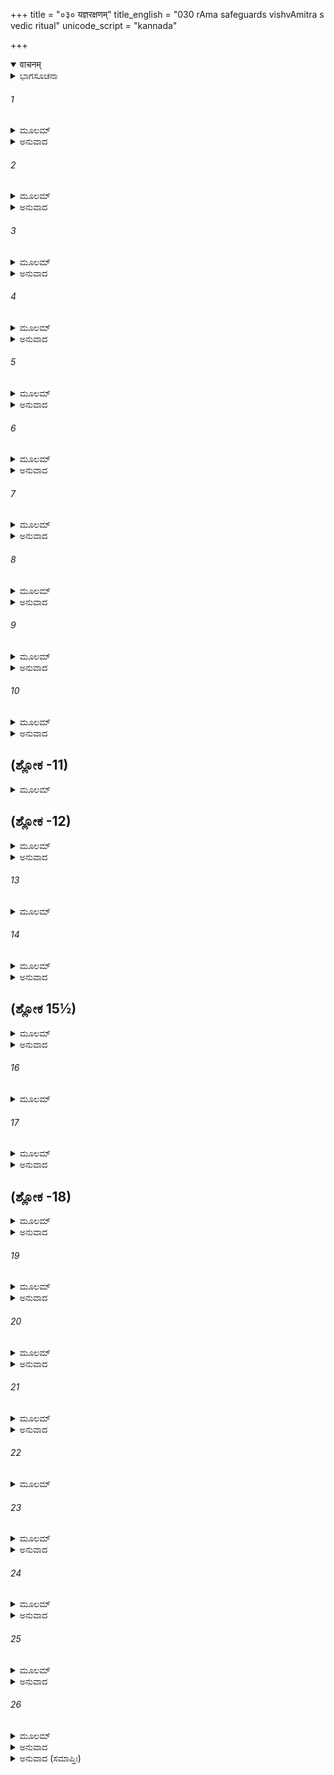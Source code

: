+++
title = "०३० यज्ञरक्षणम्"
title_english = "030 rAma safeguards vishvAmitra s vedic ritual"
unicode_script = "kannada"

+++
<details open><summary>वाचनम्</summary>

<div class="audioEmbed"  caption="श्रीराम-हरिसीताराममूर्ति-घनपाठिभ्यां वचनम्" src="https://archive.org/download/Ramayana-recitation-Sriram-harisItArAmamUrti-Ghanapaati-v2/Kanda_1/Kanda_1_BK-030-Yagna_Samrakshnam.mp3"></div>
</details>



<details><summary>ಭಾಗಸೂಚನಾ</summary>

ಶ್ರೀರಾಮನಿಂದ ವಿಶ್ವಾಮಿತ್ರರ ಯಜ್ಞದ ರಕ್ಷಣೆ, ರಾಕ್ಷಸರ ಸಂಹಾರ
</details>

###### 1


<details><summary>ಮೂಲಮ್</summary>

ಅಥ ತೌ ದೇಶಕಾಲಜ್ಞೌ ರಾಜಪುತ್ರಾವರಿಂದಮೌ ।  
ದೇಶೇ ಕಾಲೇ ಚ ವಾಕ್ಯಜ್ಞಾವಬ್ರೂತಾಂ ಕೌಶಿಕಂ ವಚಃ ॥
</details>

<details><summary>ಅನುವಾದ</summary>

ಅನಂತರ ದೇಶ ಕಾಲವನ್ನು ತಿಳಿದಿರುವ ಶತ್ರುದಮನ ರಾಜಕುಮಾರ ಶ್ರೀರಾಮ-ಲಕ್ಷ್ಮಣರು ದೇಶ - ಕಾಲಕ್ಕನುಸಾರ ಮಾತನಾಡುವುದರಲ್ಲಿ ಮರ್ಮಜ್ಞರಾಗಿದ್ದ ಅವರು ಕೌಶಿಕ ಮುನಿಯಲ್ಲಿ ಇಂತೆಂದರು .॥1॥
</details>

###### 2


<details><summary>ಮೂಲಮ್</summary>

ಭಗವನ್ ಶ್ರೋತುಮಿಚ್ಛಾವೋ ಯಸ್ಮಿನ್ಕಾಲೇ ನಿಶಾಚರೌ ।  
ಸಂರಕ್ಷಣೀಯೌ ತೌ ಬ್ರೂಹಿ ನಾತಿವರ್ತೇತ ತತ್ಕ್ಷಣಮ್ ॥
</details>

<details><summary>ಅನುವಾದ</summary>

ಪೂಜ್ಯರೇ! ಯಾವ ಸಮಯದಲ್ಲಿ ಆ ಇಬ್ಬರು ನಿಶಾಚರ ಆಕ್ರಮಣವಾಗುತ್ತದೆ? ಇದನ್ನು ನಾವು ತಿಳಿಯಲು ಬಯಸುತ್ತಿದ್ದೇವೆ. ಏಕೆಂದರೆ, ಅವರಿಬ್ಬರು ಯಜ್ಞ ಭೂಮಿಗೆ ಬರುವುದನ್ನು ನಾವು ತಡೆಯಬೇಕಾಗಿದೆ. ಎಲ್ಲಾದರೂ ಎಚ್ಚರ ತಪ್ಪಿ ಆ ಸಂದರ್ಭವು ತಪ್ಪಿಹೋಗಬಾರದು, ಅದಕ್ಕಾಗಿ ತಿಳಿಸಿರಿ.॥2॥
</details>

###### 3


<details><summary>ಮೂಲಮ್</summary>

ಏವಂ ಬ್ರುವಾಣೌ ಕಾಕುತ್ಸ್ಥೌ ತ್ವರಮಾಣೌ ಯುಯುತ್ಸಯಾ ।  
ಸರ್ವೇ ತೇ ಮುನಯಃ ಪ್ರೀತಾಃ ಪ್ರಶಶಂಸುರ್ನೃಪಾತ್ಮಜೌ ॥
</details>

<details><summary>ಅನುವಾದ</summary>

ಹೀಗೆ ಹೇಳಿದ, ಯುದ್ಧದ ಇಚ್ಛೆಯಿಂದ ಆತುರರಾದ ಆ ಇಬ್ಬರು ಕಕುತ್ಸ್ಥವಂಶೀ ರಾಜಕುಮಾರರನ್ನು ನೋಡಿ ಆ ಎಲ್ಲ ಮುನಿಗಳು ಸಂತೋಷಗೊಂಡರು ಹಾಗೂ ಆ ಇಬ್ಬರು ಸಹೋದರರನ್ನು ಭೂರಿ-ಭೂರಿ ಪ್ರಶಂಸಿಸಿದರು.॥3॥
</details>

###### 4


<details><summary>ಮೂಲಮ್</summary>

ಅದ್ಯಪ್ರಭೃತಿ ಷಡ್ರಾತ್ರಂ ರಕ್ಷತಾಂ ರಾಘವೌ ಯುವಾಮ್ ।  
ದೀಕ್ಷಾಂ ಗತೋ ಹ್ಯೇಷ ಮುನಿರ್ಮೌನಿತ್ವಂ ಚ ಗಮಿಷ್ಯತಿ ॥
</details>

<details><summary>ಅನುವಾದ</summary>

ಅವರು ಹೇಳಿದರು - ಈ ಮುನಿವರ್ಯ ವಿಶ್ವಾಮಿತ್ರರು ಯಜ್ಞದ ದೀಕ್ಷೆಯನ್ನು ಕೈಗೊಂಡಿರುವರು. ಆದ್ದರಿಂದ ಈಗ ಮೌನವಾಗಿ ಇರುವರು. ರಘುವಂಶೀ ವೀರರಾದ ನೀವಿಬ್ಬರೂ ಎಚ್ಚರವಾಗಿದ್ದು ಇಂದಿನಿಂದ ಆರು ರಾತ್ರೆಗಳವರೆಗೆ ಇವರ ಯಜ್ಞವನ್ನು ರಕ್ಷಿಸುತ್ತಾ ಇರಿ.॥4॥
</details>

###### 5


<details><summary>ಮೂಲಮ್</summary>

ತೌ ತು ತದ್ವಚನಂ ಶ್ರುತ್ವಾ ರಾಜಪುತ್ರೌ ಯಶಸ್ವಿನೌ ।  
ಅನಿದ್ರಂ ಷಡಹೋರಾತ್ರಂ ತಪೋವನಮರಕ್ಷತಾಮ್ ॥
</details>

<details><summary>ಅನುವಾದ</summary>

ಮುನಿಗಳ ಈ ಮಾತನ್ನು ಕೇಳಿ ಆ ಇಬ್ಬರು ಯಶಸ್ವೀ ರಾಜಕುಮಾರರು ಒಂದೇ ಸಮನೇ ಆರು ಹಗಲು ಮತ್ತು ಆರು ರಾತ್ರಿಗಳವರೆಗೆ ಆ ತಪೋವನವನ್ನು ರಕ್ಷಿಸುತ್ತಾ ಇದ್ದರು. ಇಷ್ಟು ದಿನ ಅವರು ನಿದ್ದೆಯನ್ನು ಮಾಡಲಿಲ್ಲ.॥5॥
</details>

###### 6


<details><summary>ಮೂಲಮ್</summary>

ಉಪಾಸಾಂಚಕ್ರತುರ್ವೀರೌ ಯತ್ತೌ ಪರಮಧನ್ವಿನೌ ।  
ರರಕ್ಷತುರ್ಮುನಿವರಂ ವಿಶ್ವಾಮಿತ್ರಮರಿಂದಮೌ ॥
</details>

<details><summary>ಅನುವಾದ</summary>

ಶತ್ರುಗಳನ್ನು ದಮನ ಮಾಡುವ ಆ ಪರಮ ಧನುರ್ಧರ ವೀರರು ಸತತ ಎಚ್ಚರವಾಗಿದ್ದು, ಮುನಿವರ ವಿಶ್ವಾಮಿತ್ರರ ಬಳಿ ನಿಂತುಕೊಂಡು ಅವರ ಮತ್ತು ಅವರ ಯಜ್ಞದ ರಕ್ಷಣೆಯಲ್ಲಿ ತತ್ಪರರಾಗಿದ್ದರು.॥6॥
</details>

###### 7


<details><summary>ಮೂಲಮ್</summary>

ಅಥಕಾಲೇ ಗತೇ ತಸ್ಮಿನ್ ಷಷ್ಠೇಽಹನಿ ತದಾಗತೇ ।  
ಸೌಮಿತ್ರಿಮಬ್ರವೀದ್ ರಾಮೋ ಯತ್ತೋ ಭವ ಸಮಾಹಿತಃ ॥
</details>

<details><summary>ಅನುವಾದ</summary>

ಈ ಪ್ರಕಾರ ಐದು ದಿನಗಳು ಕಳೆದು ಆರನೆಯ ದಿನ ಬಂದಾಗ ಶ್ರೀರಾಮನು ಸೌಮಿತ್ರಿಯಲ್ಲಿ ಹೇಳಿದನು - ‘‘ಸುಮಿತ್ರಾ ನಂದನ! ನೀನು ನಿನ್ನ ಚಿತ್ತವನ್ನು ಏಕಾಗ್ರಗೊಳಿಸಿ ಎಚ್ಚರವಾಗಿರು.’.॥7॥
</details>

###### 8


<details><summary>ಮೂಲಮ್</summary>

ರಾಮಸ್ಯೈವಂ ಬ್ರುವಾಣಸ್ಯ ತ್ವರಿತಸ್ಯ ಯುಯುತ್ಸಯಾ ।  
ಪ್ರಜಜ್ವಾಲ ತತೋವೇದಿಃ ಸೋಪಾಧ್ಯಾಯ ಪುರೋಹಿತಾ ॥
</details>

<details><summary>ಅನುವಾದ</summary>

ಯುದ್ಧದ ಇಚ್ಛೆಯಿಂದ ಅವಸರಪಡಿಸುತ್ತಾ ಶ್ರೀರಾಮನು ಹೀಗೆ ಹೇಳುತ್ತಿರುವಾಗಲೇ ಉಪಾಧ್ಯಾಯ (ಬ್ರಹ್ಮಾ), ಪುರೋಹಿತ (ಉಪದ್ರಷ್ಟಾ) ಹಾಗೂ ಇತರ ಋತ್ವಿಜರಿಂದ ತುಂಬಿದ ಯಜ್ಞದ ವೇದಿಕೆಯು ಒಮ್ಮೆಲೆ ಪ್ರಜ್ವಲಿತವಾಯಿತು. (ವೇದಿಯು ಹೀಗೆ ಉರಿಯುವುದು ರಾಕ್ಷಸರ ಆಗಮನದ ಸೂಚಕ ಉತ್ಪಾತವಾಗಿತ್ತು..॥8॥
</details>

###### 9


<details><summary>ಮೂಲಮ್</summary>

ಸದರ್ಭಚಮಸಸ್ರುಕ್ಕಾ ಸಸಮಿತ್ಕುಸುಮೋಚ್ಚಯಾ ।  
ವಿಶ್ವಾಮಿತ್ರೇಣ ಸಹಿತಾ ವೇದಿರ್ಜಜ್ವಾಲ ಸರ್ತ್ವಿಜಾ ॥
</details>

<details><summary>ಅನುವಾದ</summary>

ಅನಂತರ ಕುಶ, ಚಮಸ, ಸ್ರುಕ್, ಸಮಿಧೆ ಹಾಗೂ ಹೂವುಗಳ ರಾಶಿಯಿಂದ ಸುಶೋಭಿತವಾದ ವಿಶ್ವಾಮಿತ್ರ ಹಾಗೂ ಋತ್ವಿಜರಸಹಿತ ಯಜ್ಞದ ವೇದಿಯಲ್ಲಿ ಆಹವನೀಯ ಅಗ್ನಿಯು ಪ್ರಜ್ವಲಿತವಾಯಿತು. (ಅಗ್ನಿಯು ಹೀಗೆ ಪ್ರಜ್ವಲಿತವಾಗುವುದು ಯಜ್ಞದ ಉದ್ದೇಶದಿಂದ ಆಗಿತ್ತು).॥9॥
</details>

###### 10


<details><summary>ಮೂಲಮ್</summary>

ಮಂತ್ರವಚ್ಚ ಯಥಾನ್ಯಾಯಂ ಯಜ್ಞೋಽಸೌ ಸಂಪ್ರವರ್ತತೇ ।  
ಆಕಾಶೇ ಚ ಮಹಾನ್ ಶಬ್ದಃ ಪ್ರಾದುರಾಸೀದ್ಭಯಾನಕಃ ॥
</details>

<details><summary>ಅನುವಾದ</summary>

ಮತ್ತೆ ಶಾಸ್ತ್ರವಿಧಿಗನುಸಾರ ವೇದಮಂತ್ರಗಳ ಉಚ್ಚಾರಣಪೂರ್ವಕ ಆ ಯಜ್ಞದ ಕಾರ್ಯಪ್ರಾರಂಭ ಗೊಂಡಿತು. ಇದೇ ಸಮಯದಲ್ಲಿ ಆಕಾಶದಲ್ಲಿ ಭಯಾನಕ ಭಾರೀ ಶಬ್ಧ ಉಂಟಾಯಿತು.॥10॥
</details>

## (ಶ್ಲೋಕ -11)


<details><summary>ಮೂಲಮ್</summary>

ಆವಾರ್ಯ ಗಗನಂ ಮೇಘೋ ಯಥಾ ಪ್ರಾವೃಷಿ ದೃಶ್ಯತೇ ।  
ತಥಾ ಮಾಯಾಂ ವಿಕುರ್ವಾಣೌ ರಾಕ್ಷಸಾವಭ್ಯಧಾವತಾಮ್ ॥
</details>

## (ಶ್ಲೋಕ -12)


<details><summary>ಮೂಲಮ್</summary>

ಮಾರೀಚಶ್ಚ ಸುಬಾಹುಶ್ಚ ತಯೋರನುಚರಾಸ್ತಥಾ ।  
ಆಗಮ್ಯ ಭೀಮಸಂಕಾಶಾ ರುಧಿರೌಘಾನವಾಸೃಜನ್ ॥
</details>

<details><summary>ಅನುವಾದ</summary>

ಮಳೆಗಾಲದಲ್ಲಿ ಕರಿಮೋಡಗಳು ಆಕಾಶವನ್ನು ಮುಚ್ಚಿ ಬಿಡುವಂತೆಯೇ, ಮಾರೀಚ ಮತ್ತು ಸುಬಾಹು ಎಂಬ ರಾಕ್ಷಸರು ಎಲ್ಲೆಡೆ ತಮ್ಮ ಮಾಯೆಯನ್ನು ಹರಡುತ್ತಾ ಯಜ್ಞಮಂಟಪದ ಕಡೆಗೆ ಓಡಿ ಬರುತ್ತಿದ್ದರು. ಅವರ ಅನುಚರರೂ ಜೊತೆಗೇ ಇದ್ದರು. ಆ ಭಯಂಕರ ರಾಕ್ಷಸರು ಅಲ್ಲಿಗೆ ಬಂದು ರಕ್ತದ ಮಳೆಗರೆಯಲು ಪ್ರಾರಂಭಿಸಿದರು.॥11-12॥
</details>

###### 13


<details><summary>ಮೂಲಮ್</summary>

ತಾಂ ತೇನ ರುಧಿರೌಘೇಣ ವೇದಿಂ ವೀಕ್ಷ್ಯ ಸಮುಕ್ಷಿತಾಮ್ ।  
ಸಹಸಾಭಿದ್ರುತೋ ರಾಮಸ್ತಾನಪಶ್ಯತ್ತತೋ ದಿವಿ ॥
</details>

###### 14


<details><summary>ಮೂಲಮ್</summary>

ತಾವಾಪತಂತೌ ಸಹಸಾ ದೃಷ್ಟ್ವಾ ರಾಜೀವಲೋಚನಃ ।  
ಲಕ್ಷ್ಮಣಂ ತ್ವಭಿಸಂಪ್ರೇಕ್ಷ್ಯ ರಾಮೋ ವಚನಮಬ್ರವೀತ್ ॥
</details>

<details><summary>ಅನುವಾದ</summary>

ರಕ್ತಪ್ರವಾಹದಿಂದ ಯಜ್ಞವೇದಿಯ ಸುತ್ತಲಿನ ಭೂಮಿಯು ನೆನೆದಿರುವುದನ್ನು ನೋಡಿ ಶ್ರೀರಾಮಚಂದ್ರನು ತಕ್ಷಣ ಓಡಿ, ಅತ್ತ - ಇತ್ತ ನೋಡಿದಾಗ ಆಕಾಶದಲ್ಲಿರುವ ರಾಕ್ಷಸರನ್ನು ನೋಡಿದನು. ಮಾರೀಚ ಮತ್ತು ಸುಬಾಹುಗಳು ಒಮ್ಮೆಲೆ ಬರುತ್ತಿರುವುದನ್ನು ನೋಡಿ ಕಮಲನಯನ ಶ್ರೀರಾಮನ ಲಕ್ಷ್ಮಣರ ಕಡೆಗೆ ನೋಡಿ ಹೇಳಿದನು .॥13-14॥
</details>

## (ಶ್ಲೋಕ 15½)


<details><summary>ಮೂಲಮ್</summary>

ಪಶ್ಯ ಲಕ್ಷ್ಮಣ ದುರ್ವೃತ್ತಾನ್ ರಾಕ್ಷಸಾನ್ ಪಿಶಿತಾಶನಾನ್ ।  
ಮಾನವಾಸ್ತ್ರ ಸಮಾಧೂತಾನನಿಲೇನ ಯಥಾ ಘನಾನ್ ॥  
ಕರಿಷ್ಯಾಮಿ ನ ಸಂದೇಹೋ ನೋತ್ಸಹೇ ಹಂತುಮೀದೃಶಾನ್ ।
</details>

<details><summary>ಅನುವಾದ</summary>

ಲಕ್ಷ್ಮಣ! ಅದೋ ನೋಡು, ಮಾಂಸಭಕ್ಷಿ ದುರಾಚಾರಿ ರಾಕ್ಷಸರು ಬಂದಿರುವರು. ನಾನು ಮಾನವಾಸ್ತ್ರದಿಂದ ವಾಯುವಿನ ವೇಗದಿಂದ ಮೋಡಗಳು ಭಿನ್ನ-ಭಿನ್ನವಾಗುವಂತೆ ಇವರೆಲ್ಲರನ್ನು ಹೊಡೆದು ಓಡಿಸಿಬಿಡುವೆನು. ನನ್ನ ಮಾತಿನಲ್ಲಿ ಯಾವುದೇ ಸಂದೇಹವಿಲ್ಲ. ಇಂತಹ ಹೇಡಿಗಳನ್ನು ಕೊಲ್ಲಲು ನಾನು ಬಯಸುವುದಿಲ್ಲ.॥15½॥
</details>

###### 16


<details><summary>ಮೂಲಮ್</summary>

ಇತ್ಯುಕ್ತ್ವಾ ವಚನಂ ರಾಮಶ್ಚಾಪೇ ಸಂಧಾಯ ವೇಗವಾನ್ ॥
</details>

###### 17


<details><summary>ಮೂಲಮ್</summary>

ಮಾನವಂ ಪರಮೋದಾರಮಸ್ತ್ರಂ ಪರಮಭಾಸ್ವರಮ್ ।  
ಚಿಕ್ಷೇಪ ಪರಮಕ್ರುದ್ಧೋ ಮಾರೀಚೋರಸಿ ರಾಘವಃ ॥
</details>

<details><summary>ಅನುವಾದ</summary>

ಹೀಗೆ ಹೇಳಿ ವೇಗಶಾಲಿ ಶ್ರೀರಾಮನು ತನ್ನ ಧನುಸ್ಸಿಗೆ ಪರಮ ಉದಾರ ಮಾನವಾಸ್ತ್ರವನ್ನು ಸಂಧಾನ ಮಾಡಿದನು. ಆ ಅಸ್ತ್ರವು ಅತ್ಯಂತ ತೇಜಸ್ವಿಯಾಗಿತ್ತು. ಶ್ರೀರಾಮನು ರೋಷಭರಿತನಾಗಿ ಮಾರೀಚನ ಎದೆಗೆ ಆ ಬಾಣವನ್ನು ಪ್ರಯೋಗಿಸಿದನು.॥16-17॥
</details>

## (ಶ್ಲೋಕ -18)


<details><summary>ಮೂಲಮ್</summary>

ಸ ತೇನ ಪರಮಾಸ್ತ್ರೇಣ ಮಾನವೇನ ಸಮಾಹಿತಃ ।  
ಸಂಪೂರ್ಣಂ ಯೋಜನಶತಂ ಕ್ಷಿಪ್ತಃ ಸಾಗರಸಂಪ್ಲವೇ ॥
</details>

<details><summary>ಅನುವಾದ</summary>

ಆ ಉತ್ತಮ ಮಾನವಾಸ್ತ್ರದ ಆಳವಾದ ಏಟಿನಿಂದ ಮಾರೀಚನು ನೂರು ಯೋಜನ ದೂರ ಸಮುದ್ರದಲ್ಲಿ ಹೋಗಿ ಬಿದ್ದನು.॥18॥
</details>

###### 19


<details><summary>ಮೂಲಮ್</summary>

ವಿಚೇತನಂ ವಿಘೂರ್ಣಂತಂ ಶೀತೇಷು ಬಲಪೀಡಿತಮ್ ।  
ನಿರಸ್ತಂ ದೃಶ್ಯ ಮಾರೀಚಂ ರಾಮೋ ಲಕ್ಷ್ಮಣಮಬ್ರವೀತ್ ॥
</details>

<details><summary>ಅನುವಾದ</summary>

ಶೀತೇಷು ಎಂಬ ಮಾನವಾಸ್ತ್ರದಿಂದ ಪೀಡಿತನಾದ ಮಾರೀಚನು ನಿಶ್ಚೇಷ್ಟಿತನಂತಾಗಿ ದೂರ ಹೋಗುತ್ತಿರುವುದನ್ನು ನೋಡಿ ಶ್ರೀರಾಮನು ಲಕ್ಷ್ಮಣನಲ್ಲಿ ಹೇಳಿದನು .॥19॥
</details>

###### 20


<details><summary>ಮೂಲಮ್</summary>

ಪಶ್ಯ ಲಕ್ಷ್ಮಣ ಶೀತೇಷುಂ ಮಾನವಂ ಮನುಸಂಹಿತಮ್ ।  
ಮೋಹಯಿತ್ವಾ ನಯತ್ಯೇನಂ ನ ಚ ಪ್ರಾಣೈರ್ವಿಯುಜ್ಯತೇ ॥
</details>

<details><summary>ಅನುವಾದ</summary>

ಲಕ್ಷ್ಮಣ! ನೋಡು ಮನುವಿನಿಂದ ಪ್ರಯುಕ್ತವಾದ ಶೀತೇಷು ಎಂಬ ಮಾನವಾಸ್ತ್ರವು ಈ ರಾಕ್ಷಸನನ್ನು ಮೂರ್ಛಿತ ಗೊಳಿಸಿ ದೂರ ಎತ್ತಿಕೊಂಡು ಹೋಗುತ್ತಾ ಇದೆ. ಆದರೆ ಅವನ ಪ್ರಾಣವನ್ನು ಕಳೆಯಲಿಲ್ಲ.॥20॥
</details>

###### 21


<details><summary>ಮೂಲಮ್</summary>

ಇಮಾನಪಿ ವಧಿಷ್ಯಾಮಿ ನಿರ್ಘೃಣಾನ್ ದುಷ್ಟಚಾರಿಣಃ ।  
ರಾಕ್ಷಸಾನ್ ಪಾಪಕರ್ಮಸ್ಥಾನ್ಯಜ್ಞಘ್ನಾನ್ ರುಧೀರಾಶನಾನ್ ॥
</details>

<details><summary>ಅನುವಾದ</summary>

ಈಗ ಯಜ್ಞದಲ್ಲಿ ವಿಘ್ನವನ್ನು ಮಾಡುವ ಈ ಇತರ ನಿರ್ದಯಿ, ದುರಾಚಾರೀ, ಪಾಪಕರ್ಮ ಹಾಗೂ ರಕ್ತಭೋಜೀ ರಾಕ್ಷಸರನ್ನೂ ಕೂಡ ಕೊಂದುಹಾಕುವೆನು.॥21॥
</details>

###### 22


<details><summary>ಮೂಲಮ್</summary>

ಇತ್ಯುಕ್ತ್ವಾ ಲಕ್ಷ್ಮಣಂ ಚಾಶು ಲಾಘವಂ ದರ್ಶಯನ್ನಿವ ।  
ವಿಗೃಹ್ಯ ಸುಮುಹಚ್ಚಾಸ್ತ್ರಮಾಗ್ನೇಯಂ ರಘುನಂದನಃ ॥
</details>

###### 23


<details><summary>ಮೂಲಮ್</summary>

ಸುಬಾಹೂರಸಿ ಚಿಕ್ಷೇಪ ಸ ವಿದ್ಧಃ ಪ್ರಾಪತದ್ಭುವಿ ।  
ಶೇಷಾನ್ವಾಯವ್ಯಮಾದಾಯ ನಿಜಘಾನ ಮಹಾಯಶಾಃ ।  
ರಾಘವಃ ಪರಮೋದಾರೋ ಮುನೀನಾಂ ಮುದಮಾವಹನ್ ॥
</details>

<details><summary>ಅನುವಾದ</summary>

ಲಕ್ಷ್ಮಣನಲ್ಲಿ ಹೀಗೆ ಹೇಳಿ ರಘುನಂದನ ಶ್ರೀರಾಮನು ತನ್ನ ಕೈಚಳಕವನ್ನು ತೋರಿಸುತ್ತಾ ಶೀಘ್ರವಾಗಿ ಮಹಾ ಆಗ್ನೇಯಾಸ್ತ್ರವನ್ನು ಅನುಸಂಧಾನ ಮಾಡಿ ಅದನ್ನು ಸುಬಾಹುವಿನ ಎದೆಗೆ ಪ್ರಯೋಗಿಸಿದನು. ಅದು ತಗಲುತ್ತಲೇ ಅವನು ಸತ್ತು ಭೂಮಿಗೆ ಬಿದ್ದನು. ಮತ್ತೆ ಮಹಾಯಶಸ್ವೀ ಪರಮೋದ್ಧಾರ ರಘುವೀರನು ವಾಯವ್ಯಾಸ್ತ್ರದಿಂದ ಉಳಿದ ನಿಶಾಚರರನ್ನು ಸಂಹರಿಸಿ ಮುನಿಗಳನ್ನು ಸಂತೋಷಪಡಿಸಿದನು.॥22-23॥
</details>

###### 24


<details><summary>ಮೂಲಮ್</summary>

ಸ ಹತ್ವಾ ರಾಕ್ಷಸಾನ್ಸರ್ವಾನ್ ಯಜ್ಞಘ್ನಾನ್ ರಘುನಂದನಃ ।  
ಋಷಿಭಿಃ ಪೂಜಿತಸ್ತತ್ರ ಯಥೇಂದ್ರೋ ವಿಜಯೇ ಪುರಾ ॥
</details>

<details><summary>ಅನುವಾದ</summary>

ಈ ಪ್ರಕಾರ ರಘುಕುಲನಂದನ ಶ್ರೀರಾಮನು ಯಜ್ಞದಲ್ಲಿ ವಿಘ್ನವನ್ನೊಡ್ಡುವ ಸಮಸ್ತ ರಾಕ್ಷಸರನ್ನು ವಧಿಸಿ, ಹಿಂದೆ ದೇವೇಂದ್ರನು ಅಸುರರ ಮೇಲೆ ವಿಜಯ ಪಡೆದು ಮಹರ್ಷಿಗಳಿಂದ ಪೂಜಿತನಾದಂತೆಯೇ ಋಷಿಗಳಿಂದ ಸಮ್ಮಾನಿತನಾದನು.॥24॥
</details>

###### 25


<details><summary>ಮೂಲಮ್</summary>

ಅಥ ಯಜ್ಞೇ ಸಮಾಪ್ತೇ ತು ವಿಶ್ವಾಮಿತ್ರೋ ಮಹಾಮುನಿಃ ।  
ನಿರೀತಿಕಾ ದಿಶೋ ದೃಷ್ಟ್ವಾ ಕಾಕುತ್ಸ್ಥಮಿದಮಬ್ರವೀತ್ ॥
</details>

<details><summary>ಅನುವಾದ</summary>

ಯಜ್ಞವು ಮುಗಿದಾಗ ಮಹಾಮುನಿ ವಿಶ್ವಾಮಿತ್ರರು ಸಮಸ್ತ ದಿಕ್ಕುಗಳನ್ನು ವಿಘ್ನ-ಬಾಧೆಗಳಿಂದ ರಹಿತವಾಗಿರುವುದನ್ನು ನೋಡಿ ಶ್ರೀರಾಮಚಂದ್ರನಲ್ಲಿ ಹೇಳಿದರು.॥25॥
</details>

###### 26


<details><summary>ಮೂಲಮ್</summary>

ಕೃತಾರ್ಥೋಽಸ್ಮಿ ಮಹಾಬಾಹೋ ಕೃತಂ ಗುರುವಚಸ್ತ್ವಯಾ ।  
ಸಿದ್ಧಾಶ್ರಮಮಿದಂ ಸತ್ಯಂಕೃತಂ ವೀರ ಮಹಾಯಶಃ ।  
ಸ ಹಿ ರಾಮಂ ಪ್ರಶಸ್ಯೈವಂ ತಾಭ್ಯಾಂ ಸಂಧ್ಯಾಮುಪಾಗಮತ್ ॥
</details>

<details><summary>ಅನುವಾದ</summary>

ಮಹಾಬಾಹೋ! ನಾನು ನಿನ್ನನ್ನು ಪಡೆದು ಕೃತಾರ್ಥನಾದೆನು. ನೀನು ಗುರುವಿನ ಆಜ್ಞೆಯನ್ನು ಪೂರ್ಣ ರೂಪ ದಿಂದ ಪಾಲಿಸಿರುವೆ. ಮಹಾಯಶಸ್ವೀ ವೀರನೇ! ನೀನು ಈ ಸಿದ್ಧಾಶ್ರಮದ ಹೆಸರನ್ನು ಸಾರ್ಥಕಗೊಳಿಸಿದೆ. ಹೀಗೆ ಶ್ರೀರಾಮ ಚಂದ್ರನನ್ನು ಪ್ರಶಂಸಿಸುತ್ತಾ ಮುನಿಯು ಆ ಇಬ್ಬರು ಸಹೋದರರೊಂದಿಗೆ ಸಂಧ್ಯೋಪಾಸನೆಗೆ ತೊಡಗಿದರು.॥26॥
</details>

<details><summary>ಅನುವಾದ (ಸಮಾಪ್ತಿಃ)</summary>

ವಾಲ್ಮೀಕಿ ವಿರಚಿತ ಆರ್ಷ ರಾಮಾಯಣ ಆದಿಕಾವ್ಯದ ಬಾಲಕಾಂಡದಲ್ಲಿ ಮೂವತ್ತನೆಯ ಸರ್ಗ ಪೂರ್ಣವಾಯಿತು. ॥30॥
</details>
